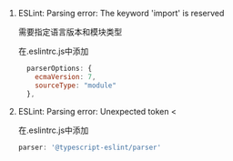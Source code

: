 1. ESLint: Parsing error: The keyword 'import' is reserved

   需要指定语言版本和模块类型

   在.eslintrc.js中添加

   ```js
     parserOptions: {
       ecmaVersion: 7,
       sourceType: "module"
     },
   ```

2. ESLint: Parsing error: Unexpected token <

   在.eslintrc.js中添加

   ```js
   parser: '@typescript-eslint/parser'
   ```

   
